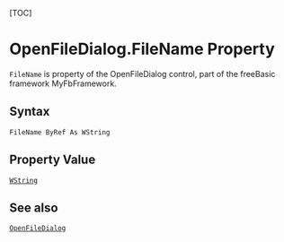 [TOC]
# OpenFileDialog.FileName Property

`FileName` is property of the OpenFileDialog control, part of the freeBasic framework MyFbFramework.
## Syntax
```freeBasic
FileName ByRef As WString
```
## Property Value
[`WString`]("https://www.freebasic.net/wiki/KeyPgWString")
## See also
[`OpenFileDialog`](OpenFileDialog.md)
